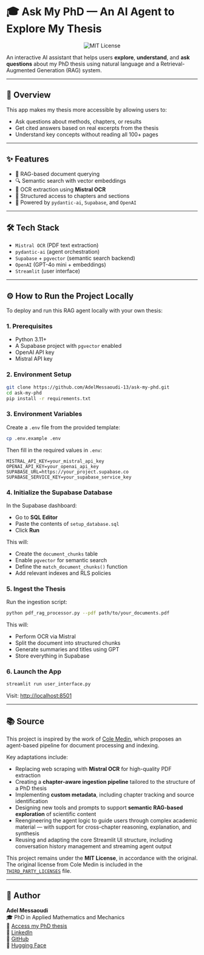 # 🎓 Ask My PhD — An AI Agent to Explore My Thesis

<p align="center">
  <img src="https://img.shields.io/badge/license-MIT-green.svg" alt="MIT License"/>
</p>

An interactive AI assistant that helps users **explore**, **understand**, and **ask questions** about my PhD thesis using natural language and a Retrieval-Augmented Generation (RAG) system.

---

## 🚀 Overview

This app makes my thesis more accessible by allowing users to:

- Ask questions about methods, chapters, or results
- Get cited answers based on real excerpts from the thesis
- Understand key concepts without reading all 100+ pages

---

## ✨ Features

- 🧠 RAG-based document querying
- 🔍 Semantic search with vector embeddings
- 🧾 OCR extraction using **Mistral OCR**
- 📖 Structured access to chapters and sections
- 🤖 Powered by `pydantic-ai`, `Supabase`, and `OpenAI`

---

## 🛠️ Tech Stack

- `Mistral OCR` (PDF text extraction)
- `pydantic-ai` (agent orchestration)
- `Supabase` + `pgvector` (semantic search backend)
- `OpenAI` (GPT-4o mini + embeddings)
- `Streamlit` (user interface)

---

## ⚙️ How to Run the Project Locally

To deploy and run this RAG agent locally with your own thesis:

### 1. Prerequisites

- Python 3.11+
- A Supabase project with `pgvector` enabled
- OpenAI API key
- Mistral API key

### 2. Environment Setup

```bash
git clone https://github.com/AdelMessaoudi-13/ask-my-phd.git
cd ask-my-phd
pip install -r requirements.txt
```

### 3. Environment Variables

Create a `.env` file from the provided template:

```bash
cp .env.example .env
```

Then fill in the required values in `.env`:

```env
MISTRAL_API_KEY=your_mistral_api_key
OPENAI_API_KEY=your_openai_api_key
SUPABASE_URL=https://your_project.supabase.co
SUPABASE_SERVICE_KEY=your_supabase_service_key
```

### 4. Initialize the Supabase Database

In the Supabase dashboard:

- Go to **SQL Editor**
- Paste the contents of `setup_database.sql`
- Click **Run**

This will:

- Create the `document_chunks` table
- Enable `pgvector` for semantic search
- Define the `match_document_chunks()` function
- Add relevant indexes and RLS policies

### 5. Ingest the Thesis

Run the ingestion script:

```bash
python pdf_rag_processor.py --pdf path/to/your_documents.pdf
```

This will:

- Perform OCR via Mistral
- Split the document into structured chunks
- Generate summaries and titles using GPT
- Store everything in Supabase

### 6. Launch the App

```bash
streamlit run user_interface.py
```

Visit: [http://localhost:8501](http://localhost:8501)

---

## 📚 Source

This project is inspired by the work of [Cole Medin](https://github.com/coleam00/ottomator-agents/tree/main/crawl4AI-agent), which proposes an agent-based pipeline for document processing and indexing.

Key adaptations include:

- Replacing web scraping with **Mistral OCR** for high-quality PDF extraction
- Creating a **chapter-aware ingestion pipeline** tailored to the structure of a PhD thesis
- Implementing **custom metadata**, including chapter tracking and source identification
- Designing new tools and prompts to support **semantic RAG-based exploration** of scientific content
- Reengineering the agent logic to guide users through complex academic material — with support for cross-chapter reasoning, explanation, and synthesis
- Reusing and adapting the core Streamlit UI structure, including conversation history management and streaming agent output

This project remains under the **MIT License**, in accordance with the original.  
The original license from Cole Medin is included in the [`THIRD_PARTY_LICENSES`](./THIRD_PARTY_LICENSES) file.

---

## 👤 Author

**Adel Messaoudi**  
🎓 PhD in Applied Mathematics and Mechanics  
📄 [Access my PhD thesis](https://theses.fr/2023AIXM0306)  
🔗 [LinkedIn](https://www.linkedin.com/in/adel-messaoudi-831358132)  
🔗 [GitHub](https://github.com/AdelMessaoudi-13)  
🔗 [Hugging Face](https://huggingface.co/AdelMessaoudi-13)
